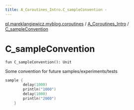 ```yaml
---
title: A_Coroutines_Intro.C_sampleConvention - 
---
```


[pl.mareklangiewicz.myblog.coroutines](../index.md) / [A_Coroutines_Intro](index.md) / [C_sampleConvention](.)

# C_sampleConvention

`fun C_sampleConvention(): Unit`

Some convention for future samples/experiments/tests

``` kotlin
sample {
        delay(1000)
        println("1000")
        delay(1000)
        println("2000")
    }
```


